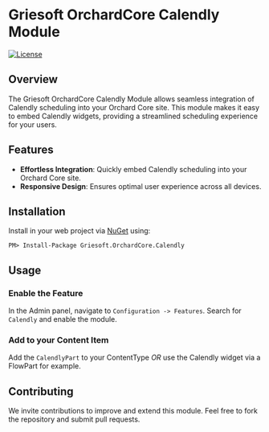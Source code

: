 # Griesoft OrchardCore Calendly Module

[![License](https://img.shields.io/badge/license-BSD--3--Clause-blue.svg)](LICENSE.txt)

## Overview

The Griesoft OrchardCore Calendly Module allows seamless integration of Calendly scheduling into your Orchard Core site. This module makes it easy to embed Calendly widgets, providing a streamlined scheduling experience for your users.

## Features

- **Effortless Integration**: Quickly embed Calendly scheduling into your Orchard Core site.
- **Responsive Design**: Ensures optimal user experience across all devices.

## Installation

Install in your web project via [NuGet](https://www.nuget.org/packages/Griesoft.OrchardCore.Calendly/) using:

`PM> Install-Package Griesoft.OrchardCore.Calendly`

## Usage

### Enable the Feature
In the Admin panel, navigate to `Configuration -> Features`. Search for `Calendly` and enable the module.

### Add to your Content Item
Add the `CalendlyPart` to your ContentType _OR_ use the Calendly widget via a FlowPart for example.

## Contributing
We invite contributions to improve and extend this module. Feel free to fork the repository and submit pull requests.